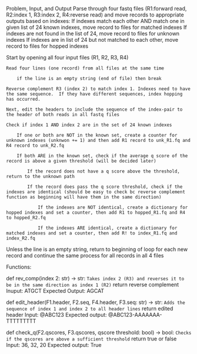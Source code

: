Problem, Input, and Output
Parse through four fastq files (R1:forward read, R2:index 1, R3:index 2, R4:reverse read) and move records to appropriate outputs based on indexes:
    If indexes match each other AND match one in given list of 24 known indexes, move record to files for matched indexes
    If indexes are not found in the list of 24, move record to files for unknown indexes
    If indexes are in list of 24 but not matched to each other, move record to files for hopped indexes

Start by opening all four input files (R1, R2, R3, R4)
    
    Read four lines (one record) from all files at the same time

        if the line is an empty string (end of file) then break

    Reverse complement R3 (index 2) to match index 1. Indexes need to have the same sequence.  If they have different sequences, index hopping has occurred.

    Next, edit the headers to include the sequence of the index-pair to the header of both reads in all fastq files

    Check if index 1 AND index 2 are in the set of 24 known indexes

        If one or both are NOT in the known set, create a counter for unknown indexes (unknwon += 1) and then add R1 record to unk_R1.fq and R4 record to unk_R2.fq

        If both ARE in the known set, check if the average q score of the record is above a given threshold (will be decided later)

            If the record does not have a q score above the threshold, return to the unknown path

            If the record does pass the q score threshold, check if the indexes are identical (should be easy to check bc reverse complement function as beginning will have them in the same direction)

                If the indexes are NOT identical, create a dictionary for hopped indexes and set a counter, then add R1 to hopped_R1.fq and R4 to hopped_R2.fq

                If the indexes ARE identical, create a dictionary for matched indexes and set a counter, then add R! to index_R1.fq and index_R2.fq

Unless the line is an empty string, return to beginning of loop for each new record and continue the same process for all records in all 4 files

Functions:

def rev_comp(index 2: str) -> str:
    ```Takes index 2 (R3) and reverses it to be in the same direction as index 1 (R2)```
    return reverse complement
Inuput: ATGCT
Expected Output: AGCAT

def edit_header(F1.header, F2.seq, F4.header, F3.seq: str) -> str:
    ```Adds the sequence of index 1 and index 2 to all header lines```
    return edited header
Input: @ABC123
Expected output: @ABC123-AAAAAAA-TTTTTTTTT

def check_q(F2.qscores, F3.qscores, qscore threshold: bool) -> bool:
    ```Checks if the qscores are above a sufficient threshold```
    return true or false
Input: 36, 32, 20
Expected output: True

